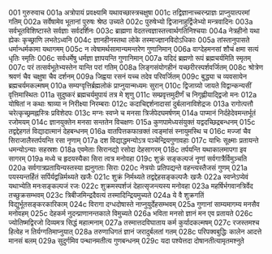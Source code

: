 001  	  गुरुरुवाच
001a	 अत्रोपायं प्रवक्ष्यामि यथावच्छास्त्रचक्षुषा
001c 	 तद्विज्ञानाच्चरन्प्राज्ञः प्राप्नुयात्परमां गतिम्
002a	 सर्वेषामेव भूतानां पुरुषः श्रेष्ठ उच्यते
002c 	 पुरुषेभ्यो द्विजानाहुर्द्विजेभ्यो मन्त्रवादिनः
003a	 सर्वभूतविशिष्टास्ते सर्वज्ञाः सर्वदर्शिनः
003c 	 ब्राह्मणा वेदतत्त्वज्ञास्तत्त्वार्थगतिनिश्चयाः
004a	 नेत्रहीनो यथा ह्येकः कृच्छ्राणि लभतेऽध्वनि
004c 	 ज्ञानहीनस्तथा लोके तस्माज्ज्ञानविदोऽधिकाः
005a	 तांस्तानुपासते धर्मान्धर्मकामा यथागमम्
005c 	 न त्वेषामर्थसामान्यमन्तरेण गुणानिमान्
006a	 वाग्देहमनसां शौचं क्षमा सत्यं धृतिः स्मृतिः
006c 	 सर्वधर्मेषु धर्मज्ञा ज्ञापयन्ति गुणानिमान्
007a	 यदिदं ब्रह्मणो रूपं ब्रह्मचर्यमिति स्मृतम्
007c 	 परं तत्सर्वभूतेभ्यस्तेन यान्ति परां गतिम्
008a	 लिङ्गसंयोगहीनं यच्छरीरस्पर्शवर्जितम्
008c 	 श्रोत्रेण श्रवणं चैव चक्षुषा चैव दर्शनम्
009a	 जिह्वया रसनं यच्च तदेव परिवर्जितम्
009c 	 बुद्ध्या च व्यवसायेन ब्रह्मचर्यमकल्मषम्
010a	 सम्यग्वृत्तिर्ब्रह्मलोकं प्राप्नुयान्मध्यमः सुरान्
010c 	 द्विजाग्र्यो जायते विद्वान्कन्यसीं वृत्तिमास्थितः
011a	 सुदुष्करं ब्रह्मचर्यमुपायं तत्र मे शृणु
011c 	 सम्प्रवृत्तमुदीर्णं च निगृह्णीयाद्द्विजो मनः
012a	 योषितां न कथाः श्राव्या न निरीक्ष्या निरम्बराः
012c 	 कदाचिद्दर्शनादासां दुर्बलानाविशेद्रजः
013a	 रागोत्पत्तौ चरेत्कृच्छ्रमह्नस्त्रिः प्रविशेदपः
013c 	 मग्नः स्वप्ने च मनसा त्रिर्जपेदघमर्षणम्
014a	 पाप्मानं निर्दहेदेवमन्तर्भूतं रजोमयम्
014c 	 ज्ञानयुक्तेन मनसा सन्ततेन विचक्षणः
015a	 कुणपामेध्यसंयुक्तं यद्वदच्छिद्रबन्धनम्
015c 	 तद्वद्देहगतं विद्यादात्मानं देहबन्धनम्
016a	 वातपित्तकफान्रक्तं त्वङ्मांसं स्नायुमस्थि च
016c 	 मज्जां चैव सिराजालैस्तर्पयन्ति रसा नृणाम्
017a	 दश विद्याद्धमन्योऽत्र पञ्चेन्द्रियगुणावहाः
017c 	 याभिः सूक्ष्माः प्रतायन्ते धमन्योऽन्याः सहस्रशः
018a	 एवमेताः सिरानद्यो रसोदा देहसागरम्
018c 	 तर्पयन्ति यथाकालमापगा इव सागरम्
019a	 मध्ये च हृदयस्यैका सिरा त्वत्र मनोवहा
019c 	 शुक्रं सङ्कल्पजं नॄणां सर्वगात्रैर्विमुञ्चति
020a	 सर्वगात्रप्रतायिन्यस्तस्या ह्यनुगताः सिराः
020c 	 नेत्रयोः प्रतिपद्यन्ते वहन्त्यस्तैजसं गुणम्
021a	 पयस्यन्तर्हितं सर्पिर्यद्वन्निर्मथ्यते खजैः
021c 	 शुक्रं निर्मथ्यते तद्वद्देहसङ्कल्पजैः खजैः
022a	 स्वप्नेऽप्येवं यथाभ्येति मनःसङ्कल्पजं रजः
022c 	 शुक्रमस्पर्शजं देहात्सृजन्त्यस्य मनोवहा
023a	 महर्षिर्भगवानत्रिर्वेद तच्छुक्रसम्भवम्
023c 	 त्रिबीजमिन्द्रदैवत्यं तस्मादिन्द्रियमुच्यते
024a	 ये वै शुक्रगतिं विद्युर्भूतसङ्करकारिकाम्
024c 	 विरागा दग्धदोषास्ते नाप्नुयुर्देहसम्भवम्
025a	 गुणानां साम्यमागम्य मनसैव मनोवहम्
025c 	 देहकर्म नुदन्प्राणानन्तकाले विमुच्यते
026a	 भविता मनसो ज्ञानं मन एव प्रतायते
026c 	 ज्योतिष्मद्विरजो दिव्यमत्र सिद्धं महात्मनाम्
027a	 तस्मात्तदविघाताय कर्म कुर्यादकल्मषम्
027c 	 रजस्तमश्च हित्वेह न तिर्यग्गतिमाप्नुयात्
028a	 तरुणाधिगतं ज्ञानं जरादुर्बलतां गतम्
028c 	 परिपक्वबुद्धिः कालेन आदत्ते मानसं बलम्
029a	 सुदुर्गमिव पन्थानमतीत्य गुणबन्धनम्
029c 	 यदा पश्येत्तदा दोषानतीत्यामृतमश्नुते


